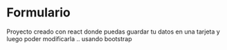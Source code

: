 # Formulario
Proyecto creado con react donde puedas guardar tu datos en una tarjeta y luego poder modificarla ..
usando bootstrap

